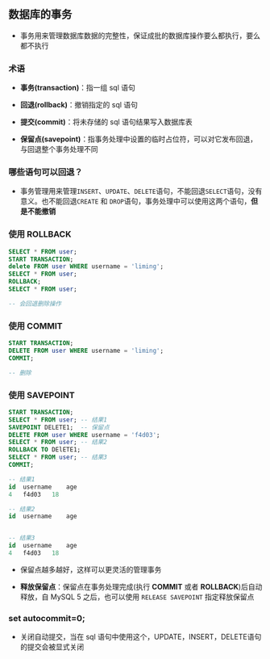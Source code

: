 ## 数据库的事务

- 事务用来管理数据库数据的完整性，保证成批的数据库操作要么都执行，要么都不执行

### 术语

- **事务(transaction)**：指一组 sql 语句

- **回退(rollback)**：撤销指定的 sql 语句

- **提交(commit)**：将未存储的 sql 语句结果写入数据库表

- **保留点(savepoint)**：指事务处理中设置的临时占位符，可以对它发布回退，与回退整个事务处理不同

### 哪些语句可以回退？

- 事务管理用来管理`INSERT`、`UPDATE`、`DELETE`语句，不能回退`SELECT`语句，没有意义。也不能回退`CREATE` 和 `DROP`语句，事务处理中可以使用这两个语句，**但是不能撤销**

### 使用 ROLLBACK
```sql
SELECT * FROM user; 
START TRANSACTION;
delete FROM user WHERE username = 'liming';
SELECT * FROM user;
ROLLBACK;
SELECT * FROM user;

-- 会回退删除操作
```

### 使用 COMMIT
```sql
START TRANSACTION;
DELETE FROM user WHERE username = 'liming';
COMMIT;

-- 删除
```

### 使用 SAVEPOINT
```sql
START TRANSACTION;
SELECT * FROM user; -- 结果1
SAVEPOINT DELETE1;  -- 保留点
DELETE FROM user WHERE username = 'f4d03';
SELECT * FROM user; -- 结果2
ROLLBACK TO DElETE1;
SELECT * FROM user; -- 结果3
COMMIT;

-- 结果1
id	username	age
4	f4d03	18

-- 结果2
id	username	age


-- 结果3
id	username	age
4	f4d03	18		
```
- 保留点越多越好，这样可以更灵活的管理事务

- **释放保留点**：保留点在事务处理完成(执行 **COMMIT** 或者 **ROLLBACK**)后自动释放，自 MySQL 5 之后，也可以使用 `RELEASE SAVEPOINT` 指定释放保留点

### set autocommit=0;
- 关闭自动提交，当在 sql 语句中使用这个，UPDATE，INSERT，DELETE语句的提交会被显式关闭
